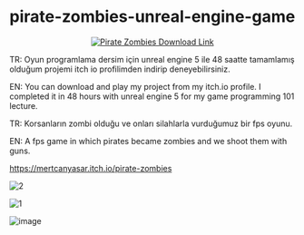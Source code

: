 # pirate-zombies-unreal-engine-game

<p align="center">
  <a href="https://mertcanyasar.itch.io/pirate-zombies" target="_blank">
    <img src="https://github.com/user-attachments/assets/ca947435-5d1e-44e3-b3be-f65745cb33d8" alt="Pirate Zombies Download Link"></img>
  </a>
</p>
TR: Oyun programlama dersim için unreal engine 5 ile 48 saatte tamamlamış olduğum projemi itch io profilimden indirip deneyebilirsiniz.

EN: You can download and play my project from my itch.io profile. I completed it in 48 hours with unreal engine 5 for my game programming 101 lecture. 

TR: Korsanların zombi olduğu ve onları silahlarla vurduğumuz bir fps oyunu.

EN: A fps game in which pirates became zombies and we shoot them with guns.

https://mertcanyasar.itch.io/pirate-zombies 

![2](https://github.com/user-attachments/assets/f885a1ec-20d1-4016-84c7-4ed451ab3bc7)

![1](https://github.com/user-attachments/assets/e05e44b7-1b25-4c37-ae61-9c817340d489)

![image](https://github.com/user-attachments/assets/59130ff2-cb19-415b-9e59-1b97186a5b2c)
